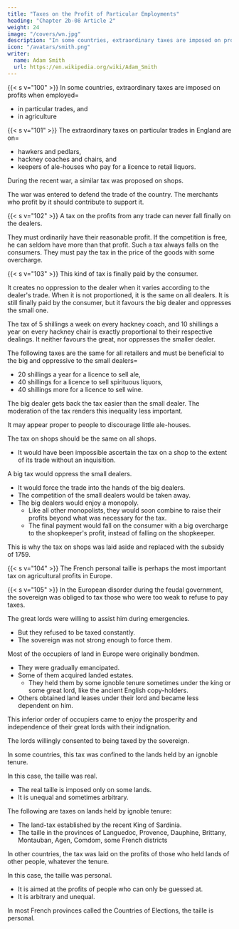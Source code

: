 ```yaml
---
title: "Taxes on the Profit of Particular Employments"
heading: "Chapter 2b-08 Article 2"
weight: 24
image: "/covers/wn.jpg"
description: "In some countries, extraordinary taxes are imposed on profits when employed in particular trades, and in agriculture"
icon: "/avatars/smith.png"
writer:
  name: Adam Smith
  url: https://en.wikipedia.org/wiki/Adam_Smith
---
```




{{< s v="100" >}} In some countries, extraordinary taxes are imposed on profits when employed= 
- in particular trades, and
- in agriculture

{{< s v="101" >}} The extraordinary taxes on particular trades in England are on= 
- hawkers and pedlars,
- hackney coaches and chairs, and
- keepers of ale-houses who pay for a licence to retail liquors.

During the recent war, a similar tax was proposed on shops.

The war was entered to defend the trade of the country.
The merchants who profit by it should contribute to support it.

{{< s v="102" >}} A tax on the profits from any trade can never fall finally on the dealers.

They must ordinarily have their reasonable profit. If the competition is free, he can seldom have more than that profit. Such a tax always falls on the consumers. They must pay the tax in the price of the goods with some overcharge.


{{< s v="103" >}} This kind of tax is finally paid by the consumer.

It creates no oppression to the dealer when it varies according to the dealer's trade.
When it is not proportioned, it is the same on all dealers.
    It is still finally paid by the consumer, but it favours the big dealer and oppresses the small one.

The tax of 5 shillings a week on every hackney coach, and 10 shillings a year on every hackney chair is exactly proportional to their respective dealings.
    It neither favours the great, nor oppresses the smaller dealer.

The following taxes are the same for all retailers and must be beneficial to the big and oppressive to the small dealers= 
- 20 shillings a year for a licence to sell ale,
- 40 shillings for a licence to sell spirituous liquors,
- 40 shillings more for a licence to sell wine.

The big dealer gets back the tax easier than the small dealer. The moderation of the tax renders this inequality less important.

It may appear proper to people to discourage little ale-houses.

The tax on shops should be the same on all shops.
- It would have been impossible ascertain the tax on a shop to the extent of its trade without an inquisition.

A big tax would oppress the small dealers.
- It would force the trade into the hands of the big dealers.
- The competition of the small dealers would be taken away.
- The big dealers would enjoy a monopoly.
  - Like all other monopolists, they would soon combine to raise their profits beyond what was necessary for the tax.
  - The final payment would fall on the consumer with a big overcharge to the shopkeeper's profit, instead of falling on the shopkeeper.

This is why the tax on shops was laid aside and replaced with the subsidy of 1759.


{{< s v="104" >}} The French personal taille is perhaps the most important tax on agricultural profits in Europe.

{{< s v="105" >}} In the European disorder during the feudal government, the sovereign was obliged to tax those who were too weak to refuse to pay taxes.

The great lords were willing to assist him during emergencies.
- But they refused to be taxed constantly.
- The sovereign was not strong enough to force them.

Most of the occupiers of land in Europe were originally bondmen.
- They were gradually emancipated.
- Some of them acquired landed estates.
  - They held them by some ignoble tenure sometimes under the king or some great lord, like the ancient English copy-holders.
- Others obtained land leases under their lord and became less dependent on him.

<!-- The great lords had  which  -->

This inferior order of occupiers came to enjoy the prosperity and independence of their great lords with their indignation.

The lords willingly consented to being taxed by the sovereign.

In some countries, this tax was confined to the lands held by an ignoble tenure.

In this case, the taille was real.
- The real taille is imposed only on some lands.
- It is unequal and sometimes arbitrary.

The following are taxes on lands held by ignoble tenure:
- The land-tax established by the recent King of Sardinia.
- The taille in the provinces of Languedoc, Provence, Dauphine, Brittany, Montauban, Agen, Comdom, some French districts

In other countries, the tax was laid on the profits of those who held lands of other people, whatever the tenure.

In this case, the taille was personal.
- It is aimed at the profits of people who can only be guessed at.
- It is arbitrary and unequal.

In most French provinces called the Countries of Elections, the taille is personal.





